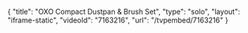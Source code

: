{
    "title": "OXO Compact Dustpan & Brush Set",
    "type": "solo",
    "layout": "iframe-static",
    "videoId": "7163216",
    "url": "\/tvpembed\/7163216"
}